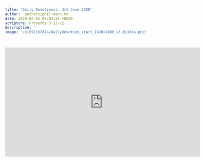 ```yaml
---
title: 'Daily Devotional: 3rd June 2020'
author: _authors/phil-mann.md
date: 2020-06-03 07:03:22 +0000
scripture: Proverbs 3:11-12
description: ''
image: "/v1591167814/DailyDevotion_start_1920x1080_v3_bji0ia.png"

---
```

<iframe src="https://player.vimeo.com/video/425282382" width="640" height="360" frameborder="0" allow="autoplay; fullscreen" allowfullscreen></iframe>